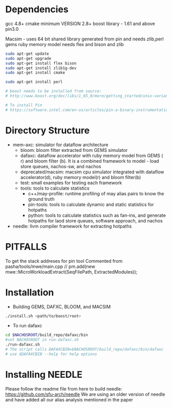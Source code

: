 # Dependencies
gcc 4.8+ 
cmake minimum VERSION 2.8+
boost library - 1.61 and above
pin3.0 

Macsim - uses 64 bit shared library generated from pin and needs zlib,perl
gems ruby memory model needs flex and bison and zlib

``` bash
sudo apt-get update 
sudo apt-get upgrade 
sudo apt-get install flex bison
sudo apt-get install zlib1g-dev
sudo apt-get install cmake

sudo apt-get install perl

# boost needs to be installed from source: 
# http://www.boost.org/doc/libs/1_65_0/more/getting_started/unix-variants.html

# To install Pin
# https://software.intel.com/en-us/articles/pin-a-binary-instrumentation-tool-downloads


```




# Directory Structure
* mem-axc: simulator for dataflow architecture
     * bloom: bloom filter extracted from GEMS simulator
     * dafaxc: dataflow accelerator with ruby memory model from GEMS ( r) and bloom filter (b). It is a combined framework to model - load store queues, nachos-sw, and nachos
     * deprecated/macsim: macsim cpu simulator integrated with dataflow accelerator(d), ruby memory model(r) and bloom filter(b)
     * test: small examples for testing each framework
     * tools: tools to calculate statistics
       * c++/may-profile: runtime profiling of may alias pairs to know the ground truth
       * pin-tools: tools to calculate dynamic and static statistics for hotpaths
       * python: tools to calculate statistics such as fan-ins, and generate hotpaths for laod store queues, software approach, and nachos
* needle:  llvm compiler framework for extracting hotpaths







# PITFALLS

To get the stack addreses for pin tool
Commented from pasha/tools/mwe/main.cpp
// pm.add(new mwe::MicroWorkloadExtract(SeqFilePath, ExtractedModules));




# Installation

* Building GEMS, DAFXC, BLOOM, and MACSIM 

```bash
./install.sh <path/to/boost/root>
```
* To run dafaxc
```bash
cd $NACHOSROOT/build_repo/dafaxc/bin
#set NACHOSROOT in run-dafaxc.sh
./run-dafaxc.sh
# The script calls DAFAXCBIN=$NACHOSROOT/build_repo/dafaxc/bin/dafaxc
# use $DAFAXCBIN --help for help options
```


# Installing NEEDLE
 Please follow the readme file from here to build needle:
 https://github.com/sfu-arch/needle
 We are using an older version of needle and have added all our alias analysis mentioned in the paper




